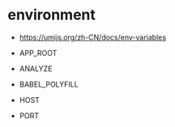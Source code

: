 # environment
- https://umijs.org/zh-CN/docs/env-variables


- APP_ROOT
- ANALYZE
- BABEL_POLYFILL
- HOST
- PORT
